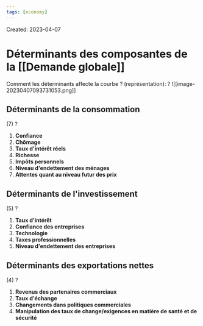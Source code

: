 ```yaml
---
tags: [economy]
---
```

Created: 2023-04-07

# Déterminants des composantes de la [[Demande globale]]

Comment les déterminants affecte la courbe ? (représentation):
?
![[image-20230407093731053.png]]
<!--SR:!2024-09-05,312,250-->

## Déterminants de la  consommation
(7)
?
1. **Confiance**
2. **Chômage**
3. **Taux d'intérêt réels**
4. **Richesse**
5. **Impôts personnels**
6. **Niveau d'endettement des ménages**
7. **Attentes quant au niveau futur des prix**
<!--SR:!2023-12-27,22,130-->

## Déterminants de l'investissement
(5)
?
1. **Taux d'intérêt**
2. **Confiance des entreprises**
3. **Technologie**
4. **Taxes professionnelles**
5. **Niveau d'endettement des entreprises**
<!--SR:!2023-12-23,19,130-->

## Déterminants des exportations nettes
(4)
?
1. **Revenus des partenaires commerciaux**
2. **Taux d'échange**
3. **Changements dans politiques commerciales**
4. **Manipulation des taux de change/exigences en matière de santé et de sécurité**
<!--SR:!2023-12-28,11,130-->